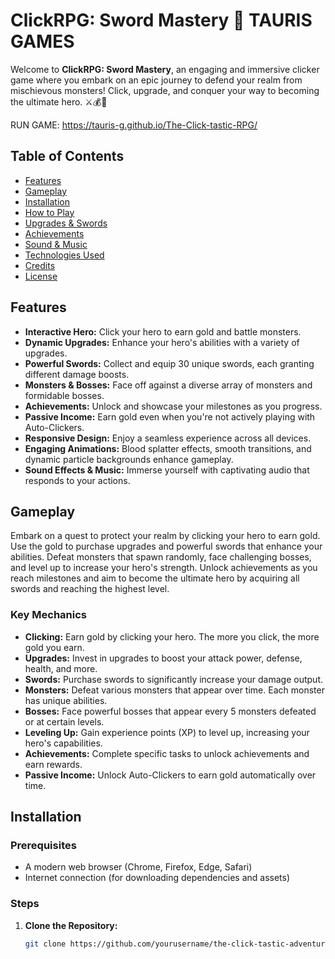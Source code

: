 # ClickRPG: Sword Mastery 🏰 TAURIS GAMES

Welcome to **ClickRPG: Sword Mastery**, an engaging and immersive clicker game where you embark on an epic journey to defend your realm from mischievous monsters! Click, upgrade, and conquer your way to becoming the ultimate hero. ⚔️💰👾

RUN GAME:  https://tauris-g.github.io/The-Click-tastic-RPG/

## Table of Contents

- [Features](#features)
- [Gameplay](#gameplay)
- [Installation](#installation)
- [How to Play](#how-to-play)
- [Upgrades & Swords](#upgrades--swords)
- [Achievements](#achievements)
- [Sound & Music](#sound--music)
- [Technologies Used](#technologies-used)
- [Credits](#credits)
- [License](#license)

## Features

- **Interactive Hero:** Click your hero to earn gold and battle monsters.
- **Dynamic Upgrades:** Enhance your hero's abilities with a variety of upgrades.
- **Powerful Swords:** Collect and equip 30 unique swords, each granting different damage boosts.
- **Monsters & Bosses:** Face off against a diverse array of monsters and formidable bosses.
- **Achievements:** Unlock and showcase your milestones as you progress.
- **Passive Income:** Earn gold even when you're not actively playing with Auto-Clickers.
- **Responsive Design:** Enjoy a seamless experience across all devices.
- **Engaging Animations:** Blood splatter effects, smooth transitions, and dynamic particle backgrounds enhance gameplay.
- **Sound Effects & Music:** Immerse yourself with captivating audio that responds to your actions.

## Gameplay

Embark on a quest to protect your realm by clicking your hero to earn gold. Use the gold to purchase upgrades and powerful swords that enhance your abilities. Defeat monsters that spawn randomly, face challenging bosses, and level up to increase your hero's strength. Unlock achievements as you reach milestones and aim to become the ultimate hero by acquiring all swords and reaching the highest level.

### Key Mechanics

- **Clicking:** Earn gold by clicking your hero. The more you click, the more gold you earn.
- **Upgrades:** Invest in upgrades to boost your attack power, defense, health, and more.
- **Swords:** Purchase swords to significantly increase your damage output.
- **Monsters:** Defeat various monsters that appear over time. Each monster has unique abilities.
- **Bosses:** Face powerful bosses that appear every 5 monsters defeated or at certain levels.
- **Leveling Up:** Gain experience points (XP) to level up, increasing your hero's capabilities.
- **Achievements:** Complete specific tasks to unlock achievements and earn rewards.
- **Passive Income:** Unlock Auto-Clickers to earn gold automatically over time.

## Installation

### Prerequisites

- A modern web browser (Chrome, Firefox, Edge, Safari)
- Internet connection (for downloading dependencies and assets)

### Steps

1. **Clone the Repository:**

   ```bash
   git clone https://github.com/yourusername/the-click-tastic-adventure.git

